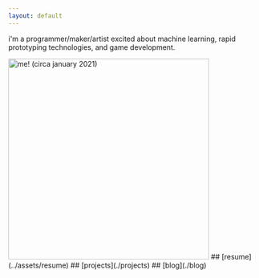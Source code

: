 ```yaml
---
layout: default
---  
```

  
  
i'm a programmer/maker/artist excited about machine learning, rapid prototyping technologies, and game development.
  
<img src="../assets/me.png" alt="me! (circa january 2021)" width="400"/>
## [resume](../assets/resume)
## [projects](./projects)
## [blog](./blog)
